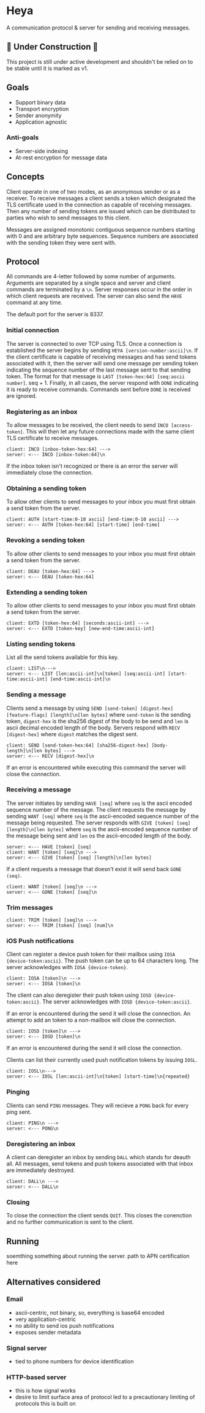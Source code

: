 # Heya

A communication protocol & server for sending and receiving messages.

## 🚧 Under Construction 🚧

This project is still under active development and shouldn't be relied on to be stable until it is marked as v1.

## Goals

* Support binary data
* Transport encryption
* Sender anonymity
* Application agnostic

### Anti-goals

* Server-side indexing
* At-rest encryption for message data

## Concepts

Client operate in one of two modes, as an anonymous sender or as a receiver. To receive messages a client sends a token which designated the TLS certificate used in the connection as capable of receiving messages. Then any number of sending tokens are issued which can be distributed to parties who wish to send messages to this client.

Messages are assigned monotonic contiguous sequence numbers starting with 0 and are arbitrary byte sequences. Sequence numbers are associated with the sending token they were sent with.

## Protocol

All commands are 4-letter followed by some number of arguments. Arguments are separated by a single space and server and client commands are terminated by a `\n`. Server responses occur in the order in which client requests are received. The server can also send the `HAVE` command at any time.

The default port for the server is 8337.

### Initial connection

The server is connected to over TCP using TLS. Once a connection is established the server begins by sending `HEYA [version-number:ascii]\n`. If the client certificate is capable of receiving messages and has send tokens associated with it, then the server will send one message per sending token indicating the sequence number of the last message sent to that sending token. The format for that message is `LAST [token-hex:64] [seq:ascii number]`. seq + 1.  Finally, in all cases, the server respond with `DONE` indicating it is ready to receive commands. Commands sent before `DONE` is received are ignored.

### Registering as an inbox

To allow messages to be received, the client needs to send `INCO [access-token]`. This will then let any future connections made with the same client TLS certificate to receive messages.

```
client: INCO [inbox-token-hex:64] --->
server: <--- INCO [inbox-token:64]\n
```

If the inbox token isn't recognized or there is an error the server will immediately close the connection.

### Obtaining a sending token

To allow other clients to send messages to your inbox you must first obtain a send token from the server.

```
client: AUTH [start-time:0-10 ascii] [end-time:0-10 ascii] --->
server: <--- AUTH [token-hex:64] [start-time] [end-time]
```

### Revoking a sending token

To allow other clients to send messages to your inbox you must first obtain a send token from the server.

```
client: DEAU [token-hex:64] --->
server: <--- DEAU [token-hex:64]
```

### Extending a sending token

To allow other clients to send messages to your inbox you must first obtain a send token from the server.

```
client: EXTD [token-hex:64] [seconds:ascii-int] --->
server: <--- EXTD [token-key] [new-end-time:ascii-int]
```

### Listing sending tokens

List all the send tokens available for this key.

```
client: LIST\n--->
server: <--- LIST [len:ascii-int]\n[token] [seq:ascii-int] [start-time:ascii-int] [end-time:ascii-int]\n
```

### Sending a message

Clients send a message by using `SEND [send-token] [digest-hex] [feature-flags] [length]\n[len bytes]` where `send-token` is the sending token, `digest-hex` is the sha256 digest of the body to be send and `len` is ascii decimal encoded length of the body. Servers respond with `RECV [digest-hex]` where `digest` matches the digest sent.

```
client: SEND [send-token-hex:64] [sha256-digest-hex] [body-length]\n[len bytes] --->
server: <--- RECV [digest-hex]\n
```

If an error is encountered while executing this command the server will close the connection.

### Receiving a message

The server initiates by sending `HAVE [seq]` where `seq` is the ascii encoded sequence number of the message. The client requests the message by sending `WANT [seq]` where `seq` is the ascii-encoded sequence number of the message being requested. The server responds with `GIVE [token] [seq] [length]\n[len bytes]` where `seq` is the ascii-encoded sequence number of the message being sent and `len` os the ascii-encoded length of the body.

```
server: <--- HAVE [token] [seq]
client: WANT [token] [seq]\n --->
server: <--- GIVE [token] [seq] [length]\n[len bytes]
```

If a client requests a message that doesn't exist it will send back `GONE (seq)`.

```
client: WANT [token] [seq]\n --->
server: <--- GONE [token] [seq]\n
```

### Trim messages

```
client: TRIM [token] [seq]\n --->
server: <--- TRIM [token] [seq] [num]\n
```

### iOS Push notifications

Client can register a device push token for their mailbox using `IOSA {device-token:ascii}`. The push token can be up to 64 characters long. The server acknowledges with `IOSA {device-token}`.

```
client: IOSA [token]\n --->
server: <--- IOSA [token]\n
```

The client can also deregister their push token using `IOSD {device-token:ascii}`. The server acknowledges with `IOSD {device-token:ascii}`.

If an error is encountered during the send it will close the connection. An attempt to add an token to a non-mailbox will close the connection.


```
client: IOSD [token]\n --->
server: <--- IOSD [token]\n
```

If an error is encountered during the send it will close the connection.

Clients can list their currently used push notification tokens by issuing `IOSL`.

```
client: IOSL\n--->
server: <--- IOSL [len:ascii-int]\n[token] [start-time]\n{repeated}
```

### Pinging

Clients can send `PING` messages. They will recieve a `PONG` back for every ping sent.

```
client: PING\n --->
server: <--- PONG\n
```

### Deregistering an inbox

A client can deregister an inbox by sending `DALL` which stands for deauth all. All messages, send tokens and push tokens associated with that inbox are immediately destroyed.

```
client: DALL\n --->
server: <--- DALL\n
```

### Closing

To close the connection the client sends `QUIT`. This closes the conenction and no further communication is sent to the client.

## Running

soemthing something about running the server. path to APN certification here

## Alternatives considered

### Email

* ascii-centric, not binary, so, everything is base64 encoded
* very application-centric
* no ability to send ios push notifications
* exposes sender metadata

### Signal server

* tied to phone numbers for device identification

### HTTP-based server

* this is how signal works
* desire to limit surface area of protocol led to a precautionary limiting of protocols this is built on

